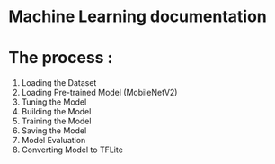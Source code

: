 # Machine Learning documentation
# The process :

1. Loading the Dataset
2. Loading Pre-trained Model (MobileNetV2)
3. Tuning the Model
4. Building the Model
5. Training the Model
6. Saving the Model
7. Model Evaluation
8. Converting Model to TFLite

